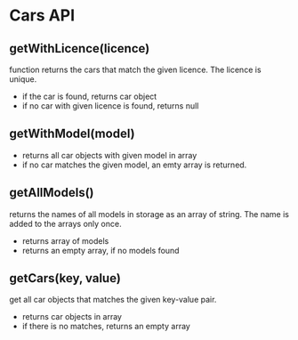 # Cars API

## **getWithLicence(licence)**

function returns the cars that match the given licence. The licence is unique.

- if the car is found, returns car object
- if no car with given licence is found, returns null

## **getWithModel(model)**

- returns all car objects with given model in array
- if no car matches the given model, an emty array is returned.

## **getAllModels()**

returns the names of all models in storage as an array of string. The name is added to the arrays only once.

- returns array of models
- returns an empty array, if no models found

## **getCars(key, value)**

get all car objects that matches the given key-value pair.

- returns car objects in array
- if there is no matches, returns an empty array
